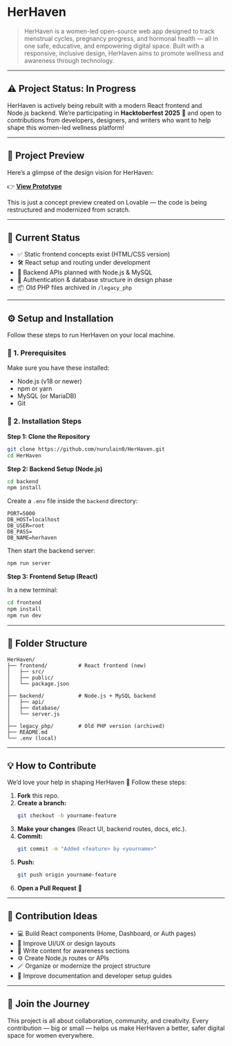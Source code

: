 

# HerHaven

> HerHaven is a women-led open-source web app designed to track menstrual cycles, pregnancy progress, and hormonal health — all in one safe, educative, and empowering digital space. Built with a responsive, inclusive design, HerHaven aims to promote wellness and awareness through technology.

-----

## ⚠️ Project Status: In Progress

HerHaven is actively being rebuilt with a modern React frontend and Node.js backend.
We’re participating in **Hacktoberfest 2025** 🌸 and open to contributions from developers, designers, and writers who want to help shape this women-led wellness platform\!

-----

## 🌼 Project Preview

Here’s a glimpse of the design vision for HerHaven:

👉 **[View Prototype](https://preview--herhaven-womenapp.lovable.app/)**

This is just a concept preview created on Lovable — the code is being restructured and modernized from scratch.

-----

## 🚧 Current Status

  - ✅ Static frontend concepts exist (HTML/CSS version)
  - 🛠️ React setup and routing under development
  - 🧠 Backend APIs planned with Node.js & MySQL
  - 🔐 Authentication & database structure in design phase
  - 📦 Old PHP files archived in `/legacy_php`

-----

## ⚙️ Setup and Installation

Follow these steps to run HerHaven on your local machine.

### 🧩 1. Prerequisites

Make sure you have these installed:

  * Node.js (v18 or newer)
  * npm or yarn
  * MySQL (or MariaDB)
  * Git

### 🚀 2. Installation Steps


**Step 1: Clone the Repository**

```bash
git clone https://github.com/nurulain0/HerHaven.git
cd HerHaven
```

**Step 2: Backend Setup (Node.js)**

```bash
cd backend
npm install
```

Create a `.env` file inside the `backend` directory:

```env
PORT=5000
DB_HOST=localhost
DB_USER=root
DB_PASS=
DB_NAME=herhaven
```

Then start the backend server:

```bash
npm run server
```

**Step 3: Frontend Setup (React)**

In a new terminal:

```bash
cd frontend
npm install
npm run dev
```

-----

## 🧱 Folder Structure

```
HerHaven/
├── frontend/          # React frontend (new)
│   ├── src/
│   ├── public/
│   └── package.json
│
├── backend/           # Node.js + MySQL backend
│   ├── api/
│   ├── database/
│   └── server.js
│
├── legacy_php/        # Old PHP version (archived)
├── README.md
└── .env (local)
```

-----

## 💡 How to Contribute

We’d love your help in shaping HerHaven 💜
Follow these steps:

1.  **Fork** this repo.
2.  **Create a branch:**
    ```bash
    git checkout -b yourname-feature
    ```
3.  **Make your changes** (React UI, backend routes, docs, etc.).
4.  **Commit:**
    ```bash
    git commit -m "Added <feature> by <yourname>"
    ```
5.  **Push:**
    ```bash
    git push origin yourname-feature
    ```
6.  **Open a Pull Request** 🚀

-----

## 🎯 Contribution Ideas

  - 💻 Build React components (Home, Dashboard, or Auth pages)
  - 🎨 Improve UI/UX or design layouts
  - 🧠 Write content for awareness sections
  - ⚙️ Create Node.js routes or APIs
  - 🪄 Organize or modernize the project structure
  - 📝 Improve documentation and developer setup guides

-----

## 💬 Join the Journey

This project is all about collaboration, community, and creativity.
Every contribution — big or small — helps us make HerHaven a better, safer digital space for women everywhere.